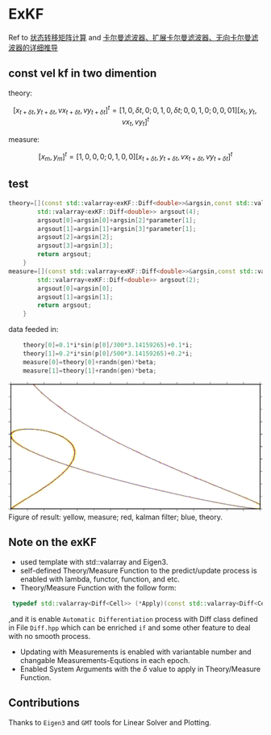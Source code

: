 # ExKF

 Ref to [状态转移矩阵计算](https://blog.csdn.net/weixin_41394379/article/details/84581527) and [卡尔曼滤波器、扩展卡尔曼滤波器、无向卡尔曼滤波器的详细推导](https://blog.csdn.net/u013102281/article/details/59109566?utm_medium=distribute.pc_relevant_bbs_down.none-task--2~all~first_rank_v2~rank_v25-2.nonecase&depth_1-utm_source=distribute.pc_relevant_bbs_down.none-task--2~all~first_rank_v2~rank_v25-2.nonecase)

## const vel kf in two dimention
theory:

$$[x_{t+\delta t},y_{t+\delta t},vx_{t+\delta t},vy_{t+\delta t}]^t=[1,0,\delta t,0;0,1,0,\delta t;0,0,1,0;0,0,01][x_t,y_t,vx_t,vy_t]^t$$

measure:

$$[x_m,y_m]^t=[1,0,0,0;0,1,0,0][x_{t+\delta t},y_{t+\delta t},vx_{t+\delta t},vy_{t+\delta t}]^t$$

## test

```cpp
theory=[](const std::valarray<exKF::Diff<double>>&argsin,const std::valarray<double>&parameter){
        std::valarray<exKF::Diff<double>> argsout(4);
        argsout[0]=argsin[0]+argsin[2]*parameter[1];
        argsout[1]=argsin[1]+argsin[3]*parameter[1];
        argsout[2]=argsin[2];
        argsout[3]=argsin[3];
        return argsout;
    }
measure=[](const std::valarray<exKF::Diff<double>>&argsin,const std::valarray<double>&parameter){
        std::valarray<exKF::Diff<double>> argsout(2);
        argsout[0]=argsin[0];
        argsout[1]=argsin[1];
        return argsout;
    }
```

data feeded in:

```cpp
    theory[0]=0.1*i*sin(p[0]/300*3.14159265)+0.1*i;
    theory[1]=0.2*i*sin(p[0]/500*3.14159265)+0.2*i;
    measure[0]=theory[0]+randn(gen)*beta;
    measure[1]=theory[1]+randn(gen)*beta;
```
![result](./two.png)
Figure of result: yellow, measure; red, kalman filter; blue, theory.

## Note on the exKF 

* used template with std::valarray and Eigen3.
* self-defined Theory/Measure Function to the predict/update process is enabled with lambda, functor, function, and etc.
* Theory/Measure Function with the follow form:
```cpp
 typedef std::valarray<Diff<Cell>> (*Apply)(const std::valarray<Diff<Cell>>& argsin,const std::valarray<Cell>&parameter);
```
,and it is enable `Automatic Differentiation` process with Diff class defined in File `Diff.hpp` which can be enriched `if` and some other feature to deal with no smooth process.
*  Updating with Measurements is enabled with variantable number and changable Measurements-Equtions in each epoch.
*  Enabled System Arguments with the $\delta$ value to apply in  Theory/Measure Function.
## Contributions

Thanks to `Eigen3` and `GMT` tools for Linear Solver and Plotting.